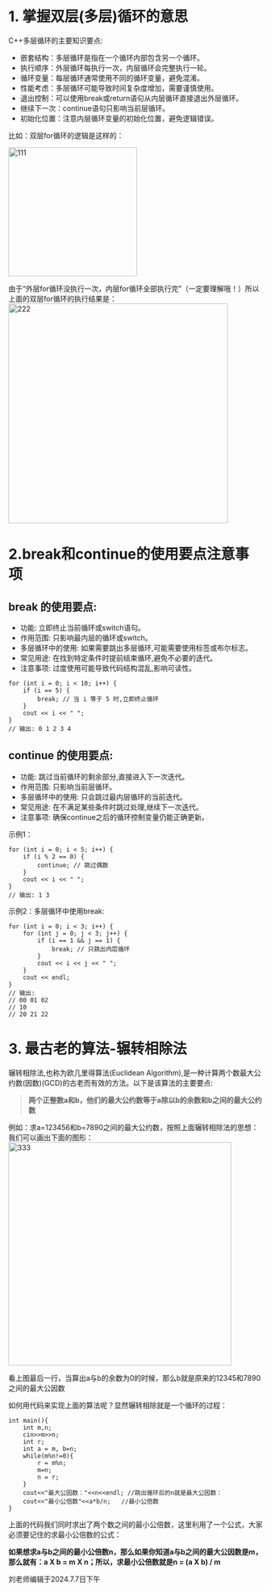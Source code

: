 
# 1. 掌握双层(多层)循环的意思

C++多层循环的主要知识要点:

- 嵌套结构：多层循环是指在一个循环内部包含另一个循环。
- 执行顺序：外层循环每执行一次，内层循环会完整执行一轮。
- 循环变量：每层循环通常使用不同的循环变量，避免混淆。
- 性能考虑：多层循环可能导致时间复杂度增加，需要谨慎使用。
- 退出控制：可以使用break或return语句从内层循环直接退出外层循环。
- 继续下一次：continue语句只影响当前层循环。
- 初始化位置：注意内层循环变量的初始化位置，避免逻辑错误。

比如：双层for循环的逻辑是这样的：

<img width="255" alt="111" src="https://github.com/mcoblackmore/liuchanghui.github.io/assets/49425642/5d34ba21-42ca-4050-95b8-4d85205f0736">

由于“外层for循环没执行一次，内层for循环全部执行完”（一定要理解哦！）所以上面的双层for循环的执行结果是：
<img width="435" alt="222" src="https://github.com/mcoblackmore/liuchanghui.github.io/assets/49425642/d5e47383-937b-4ac3-81ac-e060786f74b7">

# 2.break和continue的使用要点注意事项

## break 的使用要点:

- 功能: 立即终止当前循环或switch语句。
- 作用范围: 只影响最内层的循环或switch。
- 多层循环中的使用: 如果需要跳出多层循环,可能需要使用标签或布尔标志。
- 常见用途: 在找到特定条件时提前结束循环,避免不必要的迭代。
- 注意事项: 过度使用可能导致代码结构混乱,影响可读性。

```
for (int i = 0; i < 10; i++) {
    if (i == 5) {
        break; // 当 i 等于 5 时,立即终止循环
    }
    cout << i << " ";
}
// 输出: 0 1 2 3 4
```

## continue 的使用要点:

- 功能: 跳过当前循环的剩余部分,直接进入下一次迭代。
- 作用范围: 只影响当前层循环。
- 多层循环中的使用: 只会跳过最内层循环的当前迭代。
- 常见用途: 在不满足某些条件时跳过处理,继续下一次迭代。
- 注意事项: 确保continue之后的循环控制变量仍能正确更新。

示例1：
```
for (int i = 0; i < 5; i++) {
    if (i % 2 == 0) {
        continue; // 跳过偶数
    }
    cout << i << " ";
}
// 输出: 1 3
```
示例2：多层循环中使用break:
```
for (int i = 0; i < 3; i++) {
    for (int j = 0; j < 3; j++) {
        if (i == 1 && j == 1) {
            break; // 只跳出内层循环
        }
        cout << i << j << " ";
    }
    cout << endl;
}
// 输出:
// 00 01 02
// 10
// 20 21 22
```
#  3. 最古老的算法-辗转相除法

辗转相除法,也称为欧几里得算法(Euclidean Algorithm),是一种计算两个数最大公约数(因数)(GCD)的古老而有效的方法。以下是该算法的主要要点: 

> **两个正整数a和b，他们的最大公约数等于a除以b的余数和b之间的最大公约数**

例如：求a=123456和b=7890之间的最大公约数，按照上面辗转相除法的思想：我们可以画出下面的图形：
<img width="442" alt="333" src="https://github.com/mcoblackmore/liuchanghui.github.io/assets/49425642/14b4318d-177a-4292-917a-45d6637cf3d6">

看上图最后一行，当算出a与b的余数为0的时候，那么b就是原来的12345和7890之间的最大公因数

如何用代码来实现上面的算法呢？显然辗转相除就是一个循环的过程：

```
int main(){
	int m,n;
	cin>>m>>n;
	int r;
	int a = m, b=n; 
	while(m%n!=0){
		r = m%n;
		m=n;
		n = r;
	}
	cout<<"最大公因数："<<n<<endl; //跳出循环后的n就是最大公因数：
	cout<<"最小公倍数"<<a*b/n;   //最小公倍数 
}
```

上面的代码我们同时求出了两个数之间的最小公倍数，这里利用了一个公式，大家必须要记住的求最小公倍数的公式：

**如果想求a与b之间的最小公倍数n，那么如果你知道a与b之间的最大公因数是m，那么就有：a X b = m X n；所以，求最小公倍数就是n = (a X b) / m**


刘老师编辑于2024.7.7日下午

